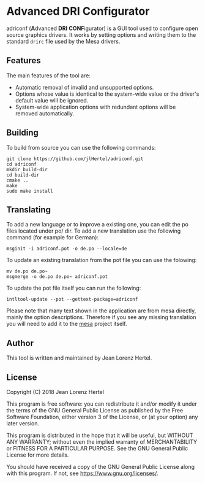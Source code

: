 # Advanced DRI Configurator

adriconf (**A**dvanced **DRI** **CONF**igurator) is a GUI tool used to configure
open source graphics drivers. It works by setting options and writing them to
the standard `drirc` file used by the Mesa drivers.

## Features

The main features of the tool are:

- Automatic removal of invalid and unsupported options.
- Options whose value is identical to the system-wide value or the driver's
  default value will be ignored.
- System-wide application options with redundant options will be
  removed automatically.

## Building

To build from source you can use the following commands:

    git clone https://github.com/jlHertel/adriconf.git
    cd adriconf
    mkdir build-dir
    cd build-dir
    cmake ..
    make
    sudo make install

## Translating

To add a new language or to improve a existing one, you can edit the po files
located under po/ dir.
To add a new translation use the following command (for example for German):

    msginit -i adriconf.pot -o de.po --locale=de

To update an existing translation from the pot file you can use the folowing:

    mv de.po de.po~
    msgmerge -o de.po de.po~ adriconf.pot

To update the pot file itself you can run the following:

    intltool-update --pot --gettext-package=adriconf

Please note that many text shown in the application are from mesa directly,
mainly the option descriptions. Therefore if you see any missing translation
you will need to add it to the [mesa](https://www.mesa3d.org/) project itself.

## Author

This tool is written and maintained by Jean Lorenz Hertel.

## License

Copyright (C) 2018 Jean Lorenz Hertel

This program is free software: you can redistribute it and/or modify
it under the terms of the GNU General Public License as published by
the Free Software Foundation, either version 3 of the License, or
(at your option) any later version.

This program is distributed in the hope that it will be useful,
but WITHOUT ANY WARRANTY; without even the implied warranty of
MERCHANTABILITY or FITNESS FOR A PARTICULAR PURPOSE.  See the
GNU General Public License for more details.

You should have received a copy of the GNU General Public License
along with this program.  If not, see <https://www.gnu.org/licenses/>.

